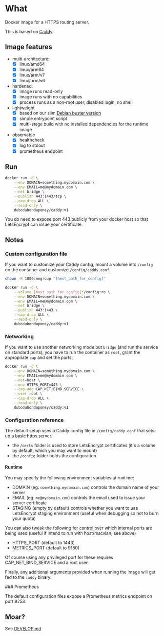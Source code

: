 # What

Docker image for a HTTPS routing server.

This is based on [Caddy](https://github.com/caddyserver/caddy/).

## Image features

 * multi-architecture:
    * [x] linux/amd64
    * [x] linux/arm64
    * [x] linux/arm/v7
    * [x] linux/arm/v6
 * hardened:
    * [x] image runs read-only
    * [x] image runs with no capabilities
    * [x] process runs as a non-root user, disabled login, no shell
 * lightweight
    * [x] based on our slim [Debian buster version](https://github.com/dubo-dubon-duponey/docker-debian)
    * [x] simple entrypoint script
    * [x] multi-stage build with no installed dependencies for the runtime image
 * observable
    * [x] healthcheck
    * [x] log to stdout
    * [x] prometheus endpoint

## Run

```bash
docker run -d \
    --env DOMAIN=something.mydomain.com \
    --env EMAIL=me@mydomain.com \
    --net bridge \
    --publish 443:1443/tcp \
    --cap-drop ALL \
    --read-only \
    dubodubonduponey/caddy:v1
```

You do need to expose port 443 publicly from your docker host so that LetsEncrypt can issue your certificate.

## Notes

### Custom configuration file

If you want to customize your Caddy config, mount a volume into `/config` on the container and customize `/config/caddy.conf`.

```bash
chown -R 1000:nogroup "[host_path_for_config]"

docker run -d \
    --volume [host_path_for_config]:/config:ro \
    --env DOMAIN=something.mydomain.com \
    --env EMAIL=me@mydomain.com \
    --net bridge \
    --publish 443:1443 \
    --cap-drop ALL \
    --read-only \
    dubodubonduponey/caddy:v1
```

### Networking

If you want to use another networking mode but `bridge` (and run the service on standard ports), you have to run the container as `root`, grant the appropriate `cap` and set the ports:

```bash
docker run -d \
    --env DOMAIN=something.mydomain.com \
    --env EMAIL=me@mydomain.com \
    --net=host \
    --env HTTPS_PORT=443 \
    --cap-add CAP_NET_BIND_SERVICE \
    --user root \
    --cap-drop ALL \
    --read-only \
    dubodubonduponey/caddy:v1
```

### Configuration reference

The default setup uses a Caddy config file in `/config/caddy.conf` that sets-up a basic https server.

 * the `/certs` folder is used to store LetsEncrypt certificates (it's a volume by default, which you may want to mount)
 * the `/config` folder holds the configuration

#### Runtime

You may specify the following environment variables at runtime:

 * DOMAIN (eg: `something.mydomain.com`) controls the domain name of your server
 * EMAIL (eg: `me@mydomain.com`) controls the email used to issue your server certificate
 * STAGING (empty by default) controls whether you want to use LetsEncrypt staging environment (useful when debugging so not to burn your quota)

You can also tweak the following for control over which internal ports are being used (useful if intend to run with host/macvlan, see above)

 * HTTPS_PORT (default to 1443)
 * METRICS_PORT (default to 9180)

Of course using any privileged port for these requires CAP_NET_BIND_SERVICE and a root user.

Finally, any additional arguments provided when running the image will get fed to the `caddy` binary.

### Prometheus

The default configuration files expose a Prometheus metrics endpoint on port 9253.

## Moar?

See [DEVELOP.md](DEVELOP.md)
